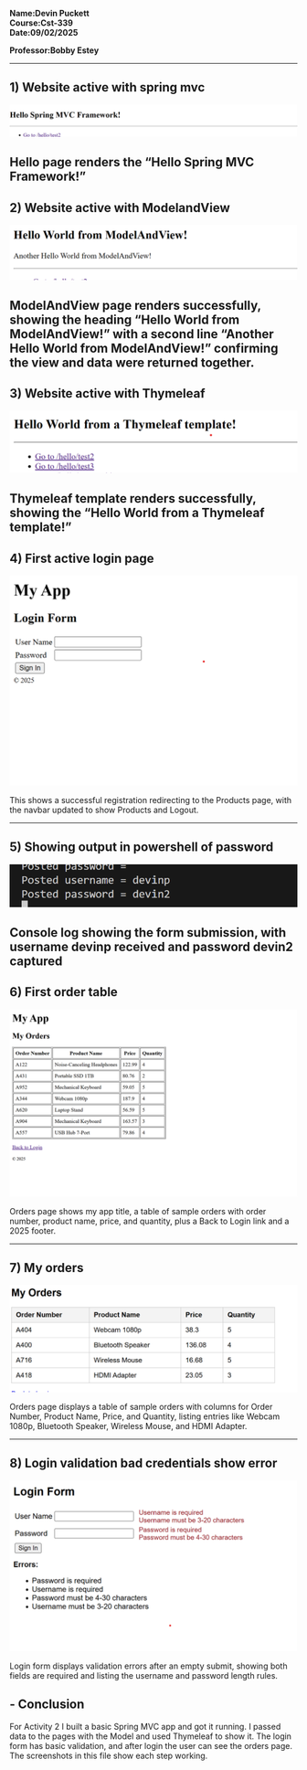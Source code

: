 **Name:Devin Puckett**  
**Course:Cst-339**  
**Date:09/02/2025** 

**Professor:Bobby Estey**


---

## 1)  Website active with spring mvc 
![Build success](springmvc.png)

Hello page renders the “Hello Spring MVC Framework!”
---

## 2) Website active with ModelandView
![Build success](modelandview.png)

ModelAndView page renders successfully, showing the heading “Hello World from ModelAndView!” with a second line “Another Hello World from ModelAndView!” confirming the view and data were returned together.
---

## 3) Website active with Thymeleaf
![Build success](thymeleaf.png)

Thymeleaf template renders successfully, showing the “Hello World from a Thymeleaf template!”
---

## 4) First active login page 
![Build success](firstlogin.png)

This shows a successful registration redirecting to the Products page, with the navbar updated to show Products and Logout.

---

## 5) Showing output in powershell of password
![Build success](loginps2.png)

Console log showing the form submission, with username devinp received and password devin2 captured
---

## 6) First order table
![Build success](ordertable.png)

Orders page shows my app title, a table of sample orders with order number, product name, price, and quantity, plus a Back to Login link and a 2025 footer.

---

## 7) My orders 
![Build success](finaltable.png)

Orders page displays a table of sample orders with columns for Order Number, Product Name, Price, and Quantity, listing entries like Webcam 1080p, Bluetooth Speaker, Wireless Mouse, and HDMI Adapter.

---

## 8) Login validation  bad credentials show error
![Build success](loginerror.png)

Login form displays validation errors after an empty submit, showing both fields are required and listing the username and password length rules.


## - Conclusion
For Activity 2 I built a basic Spring MVC app and got it running. I passed data to the pages with the Model and used Thymeleaf to show it. The login form has basic validation, and after login the user can see the orders page. The screenshots in this file show each step working.
